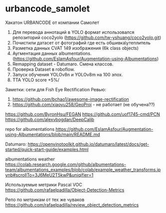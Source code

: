 # urbancode_samolet
Хакатон URBANCODE от компании Самолет

1. Для перевода аннотаций в YOLO формат использовался репозиторий coco2yolo (https://github.com/tw-yshuang/coco2yolo.git)
2. Почистили датасет от фотографий где есть обшивка\утеплитель
3. Разметка данных CVAT 149 изображения (6k class objects)
4. Аугментация данных albumentations. (https://github.com/EslamAsfour/Augmentation-using-Albumentations)
5. Remapping dataset - Datumaro. Смена классов.
6. Проверка Dataset в roboflow.
7. Запуск обучения YOLOv8n и YOLOv8m на 100 эпох.
8. TTA YOLO score +5%/
   
   




Заметки:
сети для Fish Eye Rectification
Ревью:
1. https://github.com/bchao1/awesome-image-rectification
2. https://github.com/xiaoyu258/GeoProj - не работает (не обучена??)

https://github.com/ByronHsu/FEGAN
https://github.com/uof1745-cmd/PCN
https://github.com/alexvbogdan/DeepCalib

repo for albumentations
https://github.com/EslamAsfour/Augmentation-using-Albumentations/blob/main/README.md

Datumaro:
https://openvinotoolkit.github.io/datumaro/latest/docs/get-started/quick-start-guide/examples.html

albumentations weather
https://colab.research.google.com/github/albumentations-team/albumentations_examples/blob/colab/example_weather_transforms.ipynb#scrollTo=3J6MeU2T5kwP&uniqifier=1

Используемые метрики Pascal VOC
https://github.com/rafaelpadilla/Object-Detection-Metrics

Репо по метрикам от тех же чуваков
https://github.com/rafaelpadilla/review_object_detection_metrics

